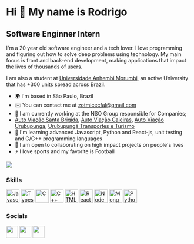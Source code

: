 Hi 👋 My name is Rodrigo
==========================

Software Enginner Intern
-----------------------------

I'm a 20 year old software engineer and a tech lover. I love programming and figuring out how to solve deep problems using technology. My main focus is front and back-end development, making applications that impact the lives of thousands of users.

I am also a student at [Universidade Anhembi Morumbi](https://portal.anhembi.br/), an active University that has +300 units spread across Brazil.

* 🌍  I'm based in São Paulo, Brazil
* ✉️  You can contact me at [zotmicecfal@gmail.com](mailto:zotmicecfal@gmail.com)
* 🚀  I am currently working at the NSO Group responsible for Companies; 
* [Auto Viação Santa Brigida](http://santabrigida.com.br/), [Auto Viação Caieiras](http://viacaocaieiras.com.br/), [Auto Viação Urubupungá](http://urubupunga.com.br/), [Urubupungá Transportes e Turismo](http://www.urubupungaturismo.com.br/)
* 🧠  I'm learning advanced Javascript, Python and React-js, unit testing and C/C++ programming languages
* 🤝  I am open to collaborating on high impact projects on people's lives
* ⚡  I love sports and my favorite is Football

<a href="https://github.com/rodrigousousa" target="_blank" rel="noreferrer"><img
src="https://img.shields.io/github/followers/rodrigousousa?logo=github&style=for-the-badge&color=3382ed&labelColor=171717" /></a>

### Skills

<p align="left">
<a href="https://developer.mozilla.org/en-US/docs/Web/JavaScript" target="_blank" rel="noreferrer"><img src="https://raw.githubusercontent.com/danielcranney/readme-generator/main/public/icons/skills/javascript-colored.svg" width="36" height="36" alt="Javascript" /></a>
<a href="https://www.typescriptlang.org/" target="_blank" rel="noreferrer"><img src="https://raw.githubusercontent.com/danielcranney/readme-generator/main/public/icons/skills/typescript-colored.svg" width="36" height="36" alt="Typescript" /></a>
<a href="https://docs.microsoft.com/en-us/cpp/?view=msvc-170" target="_blank" rel="noreferrer"><img src="https://raw.githubusercontent.com/danielcranney/readme-generator/main/public/icons/skills/c-colored.svg" width="36" height="36" alt="C" /></a>
<a href="https://docs.microsoft.com/en-us/cpp/?view=msvc-170" target="_blank" rel="noreferrer"><img src="https://raw.githubusercontent.com/danielcranney/readme-generator/main/public/icons/skills/cplusplus-colored.svg" width="36" height="36" alt="C++" /></a>
<a href="https://developer.mozilla.org/en-US/docs/Glossary/HTML5" target="_blank" rel="noreferrer"><img src="https://raw.githubusercontent.com/danielcranney/readme-generator/main/public/icons/skills/html5-colored.svg" width="36" height="36" alt="HTML5" /></a>
<a href="https://reactjs.org/" target="_blank" rel="noreferrer"><img src="https://raw.githubusercontent.com/danielcranney/readme-generator/main/public/icons/skills/react-colored.svg" width="36" height="36" alt="React" /></a>
<a href="https://nodejs.org/en/" target="_blank" rel="noreferrer"><img src="https://raw.githubusercontent.com/danielcranney/readme-generator/main/public/icons/skills/nodejs-colored.svg" width="36" height="36" alt="NodeJS" /></a>
<a href="https://www.mongodb.com/" target="_blank" rel="noreferrer"><img src="https://raw.githubusercontent.com/danielcranney/readme-generator/main/public/icons/skills/mongodb-colored.svg" width="36" height="36" alt="MongoDB" /></a>
<a href="https://www.python.org/" target="_blank" rel="noreferrer"><img src="https://raw.githubusercontent.com/danielcranney/readme-generator/main/public/icons/skills/python-colored.svg" width="36" height="36" alt="Python" /></a>
</p>

### Socials

<p align="left"> <a href="https://discord.gg/v2vf53wcYe" target="_blank" rel="noreferrer"><img src="https://raw.githubusercontent.com/danielcranney/readme-generator/main/public/icons/socials/discord.svg" width="32" height="32" /></a> <a href="https://github.com/rodrigousousa" target="_blank" rel="noreferrer"><img src="https://raw.githubusercontent.com/danielcranney/readme-generator/main/public/icons/socials/github-dark.svg" width="32" height="32" /></a> <a href="https://www.linkedin.com/in/rodrigosousa-ferraz2002/" target="_blank" rel="noreferrer"><img src="https://raw.githubusercontent.com/danielcranney/readme-generator/main/public/icons/socials/linkedin.svg" width="32" height="32" /></a></p>
